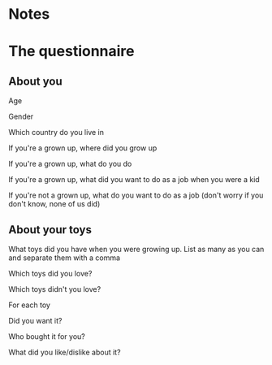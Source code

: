 Notes
=====





The questionnaire
=====

About you
-----

Age

Gender

Which country do you live in

If you're a grown up, where did you grow up

If you're a grown up, what do you do

If you're a grown up, what did you want to do as a job when you were a kid

If you're not a grown up, what do you want to do as a job (don't worry if you don't know, none of us did)


About your toys
-----

What toys did you have when you were growing up. List as many as you can and separate them with a comma

Which toys did you love?

Which toys didn't you love?

For each toy

Did you want it?

Who bought it for you?

What did you like/dislike about it?




